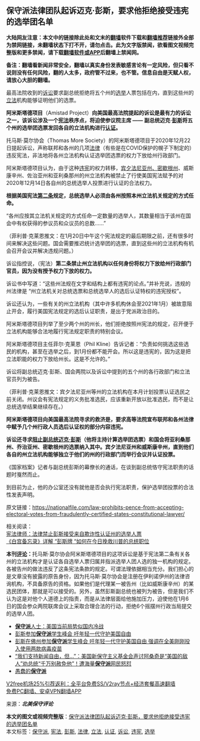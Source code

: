  <h2>保守派法律团队起诉迈克·彭斯，要求他拒绝接受违宪的选举团名单</h2> <p class="notice"><b>大陆网友注意：本文中的链接除此处和文末的<a href="https://github.com/bannedbook/fanqiang" >翻墙</a>软件下载和<a href="https://github.com/killgcd/justmysocks/blob/master/README.md">翻墙推荐</a>链接外全部为禁网链接，未翻墙状态下打不开，请勿点击。此为文字版禁闻，欲看图文视频完整版和更多禁闻，请下载<a href="https://github.com/bannedbook/fanqiang">翻墙软件或APP</a>后翻墙上禁闻网。</p><p>备注：翻墙看新闻非常安全，翻墙以真实身份发表敏感言论有一定风险，但只看不说则没有任何风险，翻的人太多，政府管不过来，也不管。信息自由是天赋人权，请放心大胆的翻墙。</b></p>  <div class="entry"> <p></p> <p></p> <p class="has-medium-font-size">最高法院收到的<a href="https://www.bannedbook.org/bnews/tag/%E8%AF%89%E8%AE%BC/" class="st_tag internal_tag" rel="tag" title="标签 诉讼 下的日志">诉讼</a>要求副总统拒绝将五个州的<a href="https://www.bannedbook.org/bnews/tag/%e9%80%89%e4%b8%be/" class="st_tag internal_tag" rel="tag" title="标签 选举 下的日志">选举</a>人票包括在内，直到这些州的<a href="https://www.bannedbook.org/bnews/tag/%E7%AB%8B%E6%B3%95/" class="st_tag internal_tag" rel="tag" title="标签 立法 下的日志">立法</a>机构能够证明他们的选票。</p> <p><strong>阿米斯塔德项目</strong>（Amistad Project）<strong>向美国最高法院提起的诉讼是最有力的诉讼之一，该诉讼涉及一个<a href="https://www.bannedbook.org/bnews/tag/%e5%ae%aa%e6%b3%95/" class="st_tag internal_tag" rel="tag" title="标签 宪法 下的日志">宪法</a>秩序点，将迫使参议院主席 —— 副总统迈克·<a href="https://www.bannedbook.org/bnews/tag/%e5%bd%ad%e6%96%af/" class="st_tag internal_tag" rel="tag" title="标签 彭斯 下的日志">彭斯</a>将五个州的选举团选票发回各自的立法机构进行<a href="https://www.bannedbook.org/bnews/tag/%E8%AE%A4%E8%AF%81/" class="st_tag internal_tag" rel="tag" title="标签 认证 下的日志">认证</a>。</strong></p> <p>托马斯·莫尔协会（Thomas More Society）的阿米斯塔德项目于2020年12月22日提起诉讼，声称联邦和各州的几项<a href="https://www.bannedbook.org/bnews/tag/%e6%b3%95%e5%be%8b/" class="st_tag internal_tag" rel="tag" title="标签 法律 下的日志">法律</a>（有些是在COVID保护的幌子下制定的）违反宪法，非法地将各州立法机构认证选举团选票的权力下放给州行政部门。</p> <p>阿米斯塔德项目认为，由于这种<a href="https://www.bannedbook.org/bnews/tag/%E8%BF%9D%E5%AE%AA/" class="st_tag internal_tag" rel="tag" title="标签 违宪 下的日志">违宪</a>的权力转移，<a href="https://nationalfile.com/electoral-college-pennsylvania-michigan-legislatures-open-door-for-congress-to-challenge-electors/" data-type="URL" data-id="https://nationalfile.com/electoral-college-pennsylvania-michigan-legislatures-open-door-for-congress-to-challenge-electors/">宾夕法尼亚州、密歇根州</a>、威斯康辛州、佐治亚州和亚利桑那州的州立法机构被禁止了行使美国宪法赋予的对2020年12月14日各自州的总统选举人投票进行认证的合法权力。</p>  <p><strong>根据美国宪法<a href="https://www.archives.gov/founding-docs/constitution-transcript#toc-article-ii-" data-type="URL" data-id="https://www.archives.gov/founding-docs/constitution-transcript#toc-article-ii-">第二条</a>规定，总统选举人必须由各州按照本州立法机关规定的方式任命。</strong></p> <p><span class="has-inline-color">“各州应按其立法机关规定的方式任命一定数量的选举人，其数量相当于该州在国会中有权获得的参议员和众议员的总数……”</span></p> <div class="wp-block-image"> <figure class="aligncenter size-large"></figure> </div> <p>（菲利普·克莱恩推文：<span class="has-inline-color">在1月20日中午这个宪法规定的最后期限之前，还有很多时间来解决这些问题。国会需要推迟统计选举团的选票，直到这些州的立法机构有机会召开会议并解决违规问题。</span>）</p> <p>诉讼指控说，（宪法）<strong>第二条禁止州立法机构以任何身份将权力下放给州行政部门官员，因为没有授予权力下放的权力。</strong></p> <p>诉讼书中写道：“这些州法规在文字和结构上都有违宪的论点。”并补充说，违规的州法律是 “州立法机关对总统选票和总统选举人的选后认证特权的违宪授权”。</p> <p>诉讼还认为，一些有关的州立法机构（其中许多机构休会至2021年1月）被故意阻止开会，履行美国宪法规定的选后认证职责，是出于党派政治目的。</p>  <p>阿米斯塔德项目列举了至少两个州的州长，他们拒绝按照州宪法的规定，召开便于立法机构能够合法地履行宪法规定职责的特别会议。</p> <p>阿米斯塔德项目主任菲尔·克莱恩（Phil Kline）告诉记者：“负责如何挑选这些选民的机构，甚至在选举之后，到1月份都不能开会。所以这是违宪的，因为这是把立法职能的权力下放给州长。这是不允许的。”</p> <p>诉讼将副总统迈克·彭斯、国会两院以及诉讼中提到的五个州的各行政部门和立法官员列为被告。</p> <div class="wp-block-image"> <figure class="aligncenter size-large"></figure> </div> <p>（菲利普·克莱恩推文：<span class="has-inline-color">宾夕法尼亚州等州的立法机构在本月计划投票认证选民之前关闭。州议会有宪法规定的义务批准选民，应该重新开放以批准选民，而不是让总统选举结果继续存在。</span>）</p> <p><strong>阿米斯塔德项目向美国最高法院寻求的救济是，要求高等法院宣布联邦和各州法律中赋予几个州行政人员选后认证权的部分内容违宪。</strong></p> <p><strong>诉讼还寻求<a href="https://nationalfile.com/law-prohibits-pence-from-accepting-electoral-votes-from-fraudulently-certified-states-constitutional-lawyer/" data-type="URL" data-id="https://nationalfile.com/law-prohibits-pence-from-accepting-electoral-votes-from-fraudulently-certified-states-constitutional-lawyer/">阻止副总统迈克·彭斯</a>（他将主持计算选举团选票）和国会将亚利桑那州、乔治亚州、密歇根州的选票纳入其中。宾夕法尼亚州和威斯康辛州，直到他们各自的州立法机构能够独立于他们的州的行政部门而举行会议并认证投票。</strong></p>  <p>《国家档案》记者与副总统彭斯的幕僚长的通话，在谈到副总统恪守宪法职责的话题时戛然而止。</p> <p>到目前为止，他的办公室还没有就他是否会执行宪法职责，保护选举团投票的合法性发表声明。</p> <p class="has-small-font-size">原文链接：<a href="https://nationalfile.com/law-prohibits-pence-from-accepting-electoral-votes-from-fraudulently-certified-states-constitutional-lawyer/">https://nationalfile.com/law-prohibits-pence-from-accepting-electoral-votes-from-fraudulently-certified-states-constitutional-lawyer/</a></p> <p class="has-small-font-size">相关阅读：<br /> <a href="https://www.bannedbook.org/bnews/comments/20201226/1455365.html" data-type="URL" data-id="http://nacr.info/WordPress/index.php/2020/12/21/constitutional-lawyer-law-prohibits-pence-from-accepting-electoral-votes-from-fraudulently-certified-states/">宪法律师：法律禁止彭斯接受来自欺诈性认证州的选举人票</a><br /> <a href="https://www.bannedbook.org/bnews/comments/20201223/1455366.html" data-type="URL" data-id="http://nacr.info/WordPress/index.php/2020/12/23/white-house-memo-details-how-pence-card-can-save-trumps-presidency-on-dec-23/">《白宫备忘录》详解 “彭斯牌 “如何在今日挽救川普的总统职位</a></p> <p class="has-medium-font-size"><span class="has-inline-color"><strong>本刊<span class='wp_keywordlink_affiliate'><a href="https://www.bannedbook.org/bnews/comments/" title="新闻评论" target="_blank">评论</a></span>：</strong>托马斯·莫尔协会阿米斯塔德项目的这项诉讼是基于宪法第二条有关各州的立法机构才是认证各自选举人票归属并指派选举人团人选的独一机构的规定。各被告州的做法违反了这条宪法条款的规定。可谓法理依据相当充分。我们担心的是文章没有披露的原告身份，因为托马斯·莫尔协会是注册在伊利诺伊州的法律咨询机构，不具备原告的资格。如果他们是代理某一被告州（比如威斯康辛州）的某选民团体，那就是可以接受的。另外，虽然彭斯副总统也被列为被告，但是我们不认为这是对他个人道德上的指责，而是从法律层面给他施加压力，迫使他在1月6日的国会参众两院联席会议上采取合理合法的行动，拒绝6个摇摆州行政当局提交的选举人团。</span></p> <ul class='op-related-articles' title='相关阅读'> <li><a href='https://www.bannedbook.org/bnews/cnnews/20201223/1453444.html' target='_blank'><b>保守派</b>人士：美国当前局势似国内冷战</a></li> <li><a href='https://www.bannedbook.org/bnews/taiwannews/20201223/1453431.html' target='_blank'>彭斯参加<b>保守派</b>学生峰会 吁年轻一代守护美国自由</a></li> <li><a href='https://www.bannedbook.org/bnews/bannedvideo/20201223/1453254.html' target='_blank'>彭斯在佛州参加<b>保守派</b>学生峰会 吁年轻一代守护美国自由 强调在全美刚刚投入使用两款病毒疫苗</a></li> <li><a href='https://www.bannedbook.org/bnews/comments/20201220/1451540.html' target='_blank'>“我们支持新闻自由，但…”：美国新保守主义基金会声讨阿桑奇是“美国的敌人”劝总统“千万别赦免他”！遭海量<b>保守派</b>网民怒怼</a></li> <li><a href='https://www.bannedbook.org/bnews/bblog/20201220/1451088.html' target='_blank'>愚蠢的<b>保守派</b></a></li> </ul> <p class="texttj"> <a href="https://www.bannedbook.org/forum23/topic22702.html" target="_blank">V2free机场25%引荐返利：全平台免费SS/V2ray节点+经济套餐高速翻墙</a><br/> <a href="https://github.com/bannedbook/fanqiang/wiki/%E7%A6%81%E9%97%BB%E7%BD%91%E5%AE%89%E5%8D%93%E7%BF%BB%E5%A2%99%E6%96%B0%E9%97%BBAPP" target="_blank">免费PC翻墙、安卓VPN翻墙APP</a></p><p>来源：<em><span class="has-inline-color has-vivid-cyan-blue-color"><strong>北美保守评论</strong></span></em></p> <a name='sharetosocial'></a>       <div><b>本文的图文或视频完整版</b>：<a href='https://www.bannedbook.org/bnews/comments/20201226/1455363.html'>保守派法律团队起诉迈克·彭斯，要求他拒绝接受违宪的选举团名单</a></div>  </div><!--END ENTRY--> <div class="postfooter"> <div>本文标签：<a href="https://www.bannedbook.org/bnews/tag/%E4%BF%9D%E5%AE%88%E6%B4%BE/" rel="tag">保守派</a>, <a href="https://www.bannedbook.org/bnews/tag/%e5%ae%aa%e6%b3%95/" rel="tag">宪法</a>, <a href="https://www.bannedbook.org/bnews/tag/%e5%bd%ad%e6%96%af/" rel="tag">彭斯</a>, <a href="https://www.bannedbook.org/bnews/tag/%e6%b3%95%e5%be%8b/" rel="tag">法律</a>, <a href="https://www.bannedbook.org/bnews/tag/%E7%AB%8B%E6%B3%95/" rel="tag">立法</a>, <a href="https://www.bannedbook.org/bnews/tag/%E8%AE%A4%E8%AF%81/" rel="tag">认证</a>, <a href="https://www.bannedbook.org/bnews/tag/%E8%AF%89%E8%AE%BC/" rel="tag">诉讼</a>, <a href="https://www.bannedbook.org/bnews/tag/%E8%BF%9D%E5%AE%AA/" rel="tag">违宪</a>, <a href="https://www.bannedbook.org/bnews/tag/%e9%80%89%e4%b8%be/" rel="tag">选举</a></div>  </div><!--END POSTFOOTER--> 
